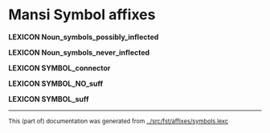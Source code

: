 
# Mansi Symbol affixes

**LEXICON Noun_symbols_possibly_inflected** 

**LEXICON Noun_symbols_never_inflected** 

**LEXICON SYMBOL_connector** 

**LEXICON SYMBOL_NO_suff** 

**LEXICON SYMBOL_suff** 



* * *
<small>This (part of) documentation was generated from [../src/fst/affixes/symbols.lexc](http://github.com/giellalt/lang-mns/blob/main/../src/fst/affixes/symbols.lexc)</small>